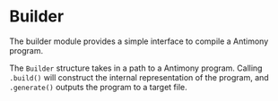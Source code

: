 # Builder

The builder module provides a simple interface to compile a Antimony program.

The `Builder` structure takes in a path to a Antimony program. Calling `.build()` will construct the internal representation of the program, and `.generate()` outputs the program to a target file.
